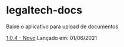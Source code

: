 # legaltech-docs

Baixe o aplicativo para upload de documentos

[1.0.4 - Novo](https://github.com/CarlosFlavioSouza/legaltech-docs/blob/main/binaries/legaltech-upload-4.rar)
Lançado em: 01/06/2021